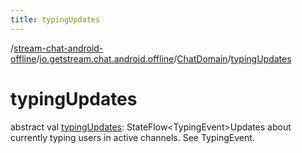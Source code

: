 ```yaml
---
title: typingUpdates
---
```

/[stream-chat-android-offline](../../index.md)/[io.getstream.chat.android.offline](../index.md)/[ChatDomain](index.md)/[typingUpdates](typingUpdates.md)  
  
  
  
# typingUpdates  
abstract val [typingUpdates](typingUpdates.md): StateFlow&lt;TypingEvent&gt;Updates about currently typing users in active channels. See TypingEvent.
